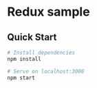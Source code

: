 # Redux sample



## Quick Start

```bash
# Install dependencies
npm install

# Serve on localhost:3000
npm start
```
